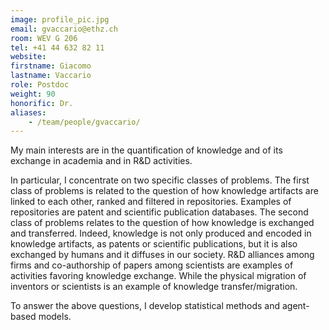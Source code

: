 ```yaml
---
image: profile_pic.jpg
email: gvaccario@ethz.ch
room: WEV G 206
tel: +41 44 632 82 11
website:
firstname: Giacomo
lastname: Vaccario
role: Postdoc
weight: 90
honorific: Dr.
aliases:
    - /team/people/gvaccario/
---
```


My main interests are in the quantification of knowledge and of its exchange in academia and in R&D activities.

In particular, I concentrate on two specific classes of problems. The first class of problems is related to the question of how knowledge artifacts are linked to each other, ranked and filtered in repositories. Examples of repositories are patent and scientific publication databases. The second class of problems relates to the question of how knowledge is exchanged and transferred. Indeed, knowledge is not only produced and encoded in knowledge artifacts, as patents or scientific publications, but it is also exchanged by humans and it diffuses in our society. R&D alliances among firms and co-authorship of papers among scientists are examples of activities favoring knowledge exchange. While the physical migration of inventors or scientists is an example of knowledge transfer/migration.

To answer the above questions, I develop statistical methods and agent-based models.
